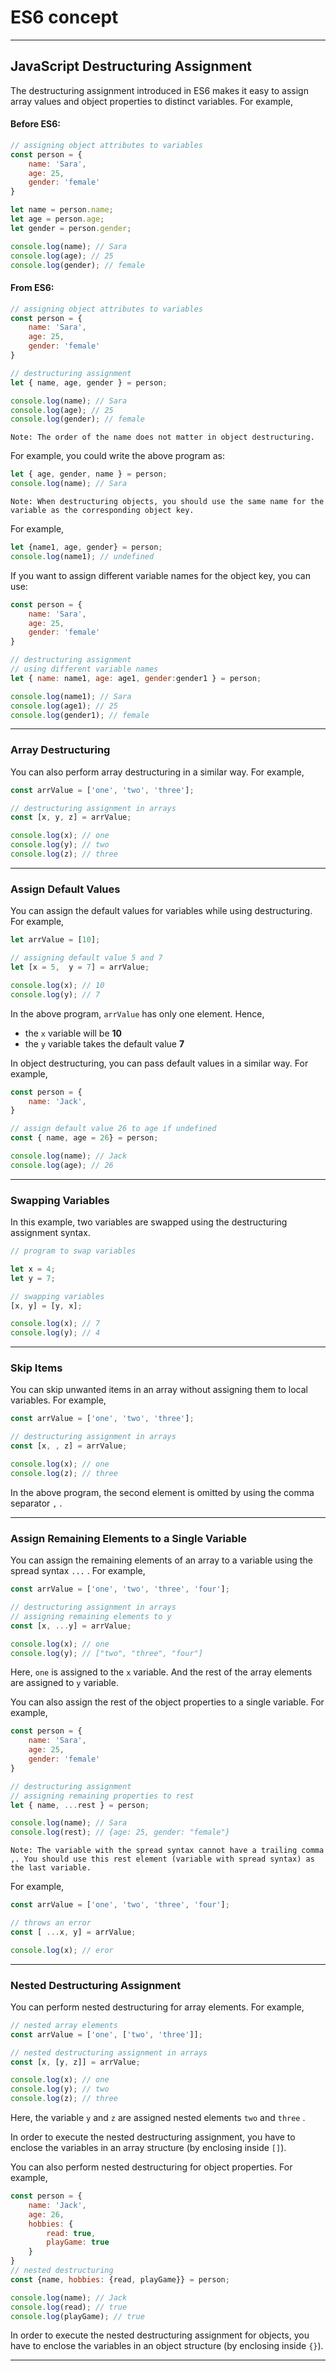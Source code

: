 # ES6 concept
---
## JavaScript Destructuring Assignment

The destructuring assignment introduced in ES6 makes it easy to assign array values and object properties to distinct variables. For example,

#### Before ES6:

```js
// assigning object attributes to variables
const person = {
    name: 'Sara',
    age: 25,
    gender: 'female'    
}

let name = person.name;
let age = person.age;
let gender = person.gender;

console.log(name); // Sara
console.log(age); // 25
console.log(gender); // female
```

#### From ES6:

```js
// assigning object attributes to variables
const person = {
    name: 'Sara',
    age: 25,
    gender: 'female'    
}

// destructuring assignment
let { name, age, gender } = person;

console.log(name); // Sara
console.log(age); // 25
console.log(gender); // female
```

```
Note: The order of the name does not matter in object destructuring.
```

For example, you could write the above program as:

```js
let { age, gender, name } = person;
console.log(name); // Sara
```

```
Note: When destructuring objects, you should use the same name for the variable as the corresponding object key.
```

For example,

```js
let {name1, age, gender} = person;
console.log(name1); // undefined
```

If you want to assign different variable names for the object key, you can use:

```js
const person = {
    name: 'Sara',
    age: 25,
    gender: 'female'    
}

// destructuring assignment
// using different variable names
let { name: name1, age: age1, gender:gender1 } = person;

console.log(name1); // Sara
console.log(age1); // 25
console.log(gender1); // female
```

---

### Array Destructuring

You can also perform array destructuring in a similar way. For example,

```js
const arrValue = ['one', 'two', 'three'];

// destructuring assignment in arrays
const [x, y, z] = arrValue;

console.log(x); // one
console.log(y); // two
console.log(z); // three
```

---

### Assign Default Values

You can assign the default values for variables while using destructuring. For example,

```js
let arrValue = [10];

// assigning default value 5 and 7
let [x = 5,  y = 7] = arrValue;

console.log(x); // 10
console.log(y); // 7
```

In the above program, ```arrValue``` has only one element. Hence,

- the ```x``` variable will be **10**
- the ```y``` variable takes the default value **7**

In object destructuring, you can pass default values in a similar way. For example,

```js
const person = {
    name: 'Jack',
}

// assign default value 26 to age if undefined
const { name, age = 26} = person;

console.log(name); // Jack
console.log(age); // 26
```

---

### Swapping Variables

In this example, two variables are swapped using the destructuring assignment syntax.

```js
// program to swap variables

let x = 4;
let y = 7;

// swapping variables
[x, y] = [y, x];

console.log(x); // 7
console.log(y); // 4
```

---

### Skip Items

You can skip unwanted items in an array without assigning them to local variables. For example,

```js
const arrValue = ['one', 'two', 'three'];

// destructuring assignment in arrays
const [x, , z] = arrValue;

console.log(x); // one
console.log(z); // three
```

In the above program, the second element is omitted by using the comma separator ```,``` .

---

### Assign Remaining Elements to a Single Variable

You can assign the remaining elements of an array to a variable using the spread syntax ```...``` . For example,

```js
const arrValue = ['one', 'two', 'three', 'four'];

// destructuring assignment in arrays
// assigning remaining elements to y
const [x, ...y] = arrValue;

console.log(x); // one
console.log(y); // ["two", "three", "four"]
```

Here, ```one``` is assigned to the ```x``` variable. And the rest of the array elements are assigned to ```y``` variable.

You can also assign the rest of the object properties to a single variable. For example,

```js
const person = {
    name: 'Sara',
    age: 25,
    gender: 'female'    
}

// destructuring assignment
// assigning remaining properties to rest
let { name, ...rest } = person;

console.log(name); // Sara
console.log(rest); // {age: 25, gender: "female"}
```


```
Note: The variable with the spread syntax cannot have a trailing comma ,. You should use this rest element (variable with spread syntax) as the last variable.
```

For example,
```js
const arrValue = ['one', 'two', 'three', 'four'];

// throws an error
const [ ...x, y] = arrValue;

console.log(x); // eror
```

---

### Nested Destructuring Assignment

You can perform nested destructuring for array elements. For example,

```js
// nested array elements
const arrValue = ['one', ['two', 'three']];

// nested destructuring assignment in arrays
const [x, [y, z]] = arrValue;

console.log(x); // one
console.log(y); // two
console.log(z); // three
```

Here, the variable ```y``` and ```z``` are assigned nested elements ```two``` and ```three``` .

In order to execute the nested destructuring assignment, you have to enclose the variables in an array structure (by enclosing inside ```[]```).

You can also perform nested destructuring for object properties. For example,

```js
const person = {
    name: 'Jack',
    age: 26,
    hobbies: {
        read: true,
        playGame: true
    }
}
// nested destructuring 
const {name, hobbies: {read, playGame}} = person;

console.log(name); // Jack
console.log(read); // true
console.log(playGame); // true
```

In order to execute the nested destructuring assignment for objects, you have to enclose the variables in an object structure (by enclosing inside ```{}```).

---








